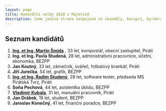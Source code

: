 ```yaml
---
layout: page
title: Komunální volby 2018 v Majetíně
description: Jsme jediná strana nespojená se skandály, korupcí, byrokracií. Jsme tu osm let. Hájíme svobodu, přinášíme čerstvé nápady a nebojíme se říkat, co si myslíme. Politici slibují modré z nebe, světlé zítřky a další prázdná hesla. Piráti nabízí jasné a konkrétní cíle – černé na bílém. Pusťte nás na ně!
---
```

## Seznam kandidátů

1. [**Ing. et Ing. Martin Šmída**](/lide/martin-smida) , 33 let, kompostář, obecní zastupitel, Piráti
2. **Ing. et Ing. Pavla Studená**, 28 let, administrativní pracovnice, účetní, ekonomka, BEZPP
3. **Jan Koutný**, 33 let, zámečník, svářeč, fotbalový brankář, Piráti
4. **Jiří Jurečka**, 54 let, grafik, BEZPP
5. [**Ing. et Ing. Radim Studený**](/lide/radim-studeny), 28 let, software tester, předseda MS Pirátská Tvrz, Piráti
6. **Soňa Pechová**, 44 let, asistentka úklidu, BEZPP
7. [**Vladimír Kubala**](/lide/vladimir-kubala), 31 let, manuální pracovník, Piráti
8. **Jan Drábek**, 19 let, student, BEZPP
9. **Jaroslav Konečný**, 41 let, finanční poradce, BEZPP